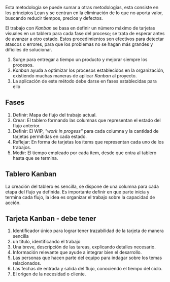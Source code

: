  Esta metodología se puede sumar a otras metodologías, esta consiste en los principios Lean y se centran en la eliminación de lo que no aporta valor, buscando reducir tiempos, precios y defectos.

El trabajo con _Kanban_ se basa en definir un número máximo de tarjetas visuales en un tablero para cada fase del proceso; se trata de esperar antes de avanzar a otro estado. Estos procedimientos son efectivos para detectar atascos o errores, para que los problemas no se hagan más grandes y difíciles de solucionar.

1. Surge para entregar a tiempo un producto y mejorar siempre los procesos.
2. _Kanban_ ayuda a optimizar los procesos establecidos en la organización, existiendo muchas maneras de aplicar _Kanban_ al proyecto.
3. La aplicación de este método debe darse en fases establecidas para ello

## Fases
1. Definir: Mapa de flujo del trabajo actual.
2. Crear: El tablero formando las columnas que representan el estado del flujo anterior.
3. Definir: El WIP, _"work in progess"_  para cada columna y la cantidad de tarjetas permitidas en cada estado.
4. Reflejar: En forma de tarjetas los ítems que representan cada uno de los trabajos.
5. Medir: El tiempo empleado por cada ítem, desde que entra al tablero hasta que se termina.

## Tablero Kanban
La creación del tablero es sencilla, se dispone de una columna para cada etapa del flujo ya definida. Es importante definir en  que parte inicia y termina cada flujo, la idea es organizar el trabajo sobre la capacidad de acción.

## Tarjeta Kanban - debe tener

1. Identificador único para lograr tener trazabilidad de la tarjeta de manera sencilla 
2. un título, identificando el trabajo
3. Una breve, descripción de las tareas, explicando detalles necesario.
4. Información relevante que ayude a integrar bien el desarrollo.
5. Las personas que hacen parte del equipo para indagar sobre los temas relacionados.
7. Las fechas de entrada y salida del flujo, conociendo el tiempo del ciclo.
8. El origen de la necesidad o cliente.